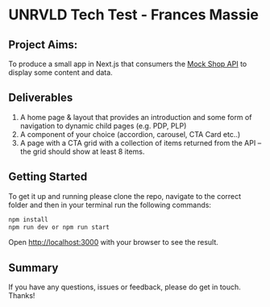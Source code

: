 # UNRVLD Tech Test - Frances Massie

## Project Aims:

To produce a small app in Next.js that consumers the [Mock Shop API](https://mock.shop/) to display some content and data.

## Deliverables

1. A home page & layout that provides an introduction and some form of navigation to
dynamic child pages (e.g. PDP, PLP)
2. A component of your choice (accordion, carousel, CTA Card etc..)
3. A page with a CTA grid with a collection of items returned from the API – the grid should
show at least 8 items.

## Getting Started

To get it up and running please clone the repo, navigate to the correct folder and then in your terminal run the following commands:

```bash
npm install
npm run dev or npm run start
```

Open [http://localhost:3000](http://localhost:3000) with your browser to see the result.

## Summary
If you have any questions, issues or feedback, please do get in touch. Thanks!
